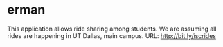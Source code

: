 erman
=====

This application allows ride sharing among students. We are assuming all rides are happening in UT Dallas, main campus. URL: http://bit.ly/iscrides